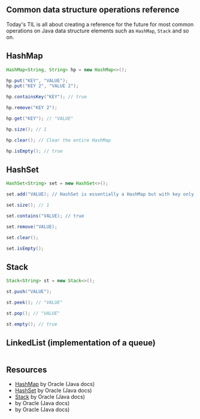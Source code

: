 ## Common data structure operations reference

Today's TIL is all about creating a reference for the future for most common operations on Java data structure elements such as `HashMap`, `Stack` and so on.

## HashMap

```java
HashMap<String, String> hp = new HashMap<>();

hp.put("KEY", "VALUE");
hp.put("KEY 2", "VALUE 2");

hp.containsKey("KEY"); // true

hp.remove("KEY 2");

hp.get("KEY"); // "VALUE"

hp.size(); // 1

hp.clear(); // Clear the entire HashMap

hp.isEmpty(); // true
```

## HashSet

```java
HashSet<String> set = new HashSet<>();

set.add("VALUE); // HashSet is essentially a HashMap but with key only

set.size(); // 1

set.contains("VALUE); // true

set.remove("VALUE);

set.clear();

set.isEmpty();
```

## Stack

```java
Stack<String> st = new Stack<>();

st.push("VALUE");

st.peek(); // "VALUE"

st.pop(); // "VALUE"

st.empty(); // true
```

## LinkedList (implementation of a queue)

```java

```



## Resources

- [HashMap](https://docs.oracle.com/javase/7/docs/api/java/util/HashMap.html) by Oracle (Java docs)
- [HashSet](https://docs.oracle.com/javase/7/docs/api/java/util/HashSet.html) by Oracle (Java docs)
- [Stack](https://docs.oracle.com/javase/7/docs/api/java/util/Stack.html) by Oracle (Java docs)
- []() by Oracle (Java docs)
- []() by Oracle (Java docs)